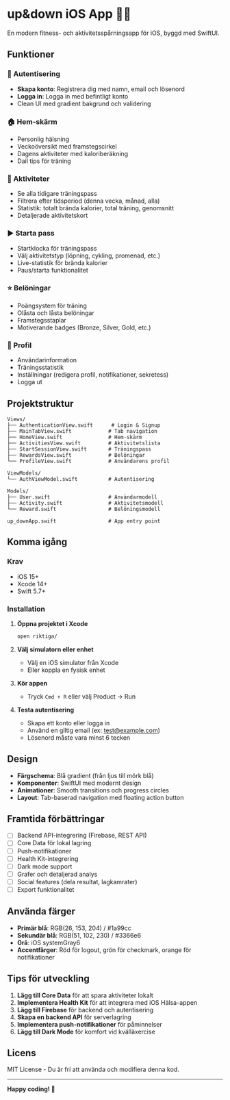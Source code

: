 # up&down iOS App 📱💪

En modern fitness- och aktivitetsspårningsapp för iOS, byggd med SwiftUI.

## Funktioner

### 🔐 Autentisering
- **Skapa konto**: Registrera dig med namn, email och lösenord
- **Logga in**: Logga in med befintligt konto
- Clean UI med gradient bakgrund och validering

### 🏠 Hem-skärm
- Personlig hälsning
- Veckoöversikt med framstegscirkel
- Dagens aktiviteter med kaloriberäkning
- Dail tips för träning

### 🏃 Aktiviteter
- Se alla tidigare träningspass
- Filtrera efter tidsperiod (denna vecka, månad, alla)
- Statistik: totalt brända kalorier, total träning, genomsnitt
- Detaljerade aktivitetskort

### ▶️ Starta pass
- Startklocka för träningspass
- Välj aktivitetstyp (löpning, cykling, promenad, etc.)
- Live-statistik för brända kalorier
- Paus/starta funktionalitet

### ⭐ Belöningar
- Poängsystem för träning
- Olåsta och låsta belöningar
- Framstegsstaplar
- Motiverande badges (Bronze, Silver, Gold, etc.)

### 👤 Profil
- Användarinformation
- Träningsstatistik
- Inställningar (redigera profil, notifikationer, sekretess)
- Logga ut

## Projektstruktur

```
Views/
├── AuthenticationView.swift      # Login & Signup
├── MainTabView.swift            # Tab navigation
├── HomeView.swift               # Hem-skärm
├── ActivitiesView.swift         # Aktivitetslista
├── StartSessionView.swift       # Träningspass
├── RewardsView.swift            # Belöningar
└── ProfileView.swift            # Användarens profil

ViewModels/
└── AuthViewModel.swift          # Autentisering

Models/
├── User.swift                   # Användarmodell
├── Activity.swift               # Aktivitetsmodell
└── Reward.swift                 # Belöningsmodell

up_downApp.swift                 # App entry point
```

## Komma igång

### Krav
- iOS 15+
- Xcode 14+
- Swift 5.7+

### Installation

1. **Öppna projektet i Xcode**
   ```bash
   open riktiga/
   ```

2. **Välj simulatorn eller enhet**
   - Välj en iOS simulator från Xcode
   - Eller koppla en fysisk enhet

3. **Kör appen**
   - Tryck `Cmd + R` eller välj Product → Run

4. **Testa autentisering**
   - Skapa ett konto eller logga in
   - Använd en giltig email (ex: test@example.com)
   - Lösenord måste vara minst 6 tecken

## Design

- **Färgschema**: Blå gradient (från ljus till mörk blå)
- **Komponenter**: SwiftUI med modernt design
- **Animationer**: Smooth transitions och progress circles
- **Layout**: Tab-baserad navigation med floating action button

## Framtida förbättringar

- [ ] Backend API-integrering (Firebase, REST API)
- [ ] Core Data för lokal lagring
- [ ] Push-notifikationer
- [ ] Health Kit-integrering
- [ ] Dark mode support
- [ ] Grafer och detaljerad analys
- [ ] Social features (dela resultat, lagkamrater)
- [ ] Export funktionalitet

## Använda färger

- **Primär blå**: RGB(26, 153, 204) / #1a99cc
- **Sekundär blå**: RGB(51, 102, 230) / #3366e6
- **Grå**: iOS systemGray6
- **Accentfärger**: Röd för logout, grön för checkmark, orange för notifikationer

## Tips för utveckling

1. **Lägg till Core Data** för att spara aktiviteter lokalt
2. **Implementera Health Kit** för att integrera med iOS Hälsa-appen
3. **Lägg till Firebase** för backend och autentisering
4. **Skapa en backend API** för serverlagring
5. **Implementera push-notifikationer** för påminnelser
6. **Lägg till Dark Mode** för komfort vid kvälläxercise

## Licens

MIT License - Du är fri att använda och modifiera denna kod.

---

**Happy coding! 💪**
